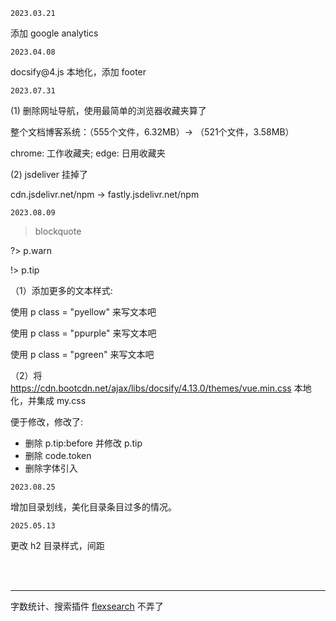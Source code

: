 
`2023.03.21`

添加 google analytics


`2023.04.08`

docsify\@4.js 本地化，添加 footer


`2023.07.31`

(1) 删除网址导航，使用最简单的浏览器收藏夹算了

整个文档博客系统：（555个文件，6.32MB）-> （521个文件，3.58MB）

chrome: 工作收藏夹; edge: 日用收藏夹

(2) jsdeliver 挂掉了

cdn.jsdelivr.net/npm -> fastly.jsdelivr.net/npm


`2023.08.09`

> blockquote

?> p.warn

!> p.tip

（1）添加更多的文本样式:

<p class="pyellow">使用 p class = "pyellow" 来写文本吧</p>

<p class="ppurple">使用 p class = "ppurple" 来写文本吧</p>

<p class="pgreen">使用 p class = "pgreen" 来写文本吧</p>

（2）将 https://cdn.bootcdn.net/ajax/libs/docsify/4.13.0/themes/vue.min.css 本地化，并集成 my.css

便于修改，修改了:
- 删除 p.tip:before 并修改 p.tip
- 删除 code.token
- 删除字体引入


`2023.08.25`

增加目录划线，美化目录条目过多的情况。

`2025.05.13`

更改 h2 目录样式，间距




</br></br>

------------

字数统计、搜索插件 [flexsearch](https://github.com/nextapps-de/flexsearch) 不弄了